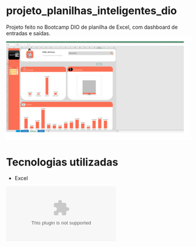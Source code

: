 # projeto_planilhas_inteligentes_dio
Projeto feito no Bootcamp DIO de planilha de Excel, com dashboard de entradas e saídas.
![Imagem do Projeto](https://github.com/Ibertson86/projeto_planilhas_inteligentes_dio/blob/main/image.png)

# Tecnologias utilizadas
- Excel




![Arquivo XLSX](https://github.com/user-attachments/files/18327409/planilha_dio.xlsx)
